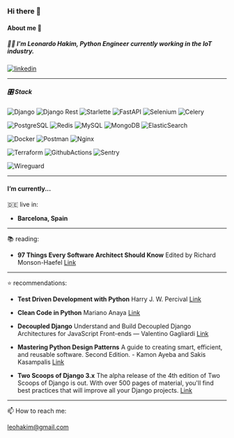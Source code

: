 ### Hi there 👋

#### About me 🚀

##### 🧑‍💻 I'm Leonardo Hakim, **Python Engineer** currently working in the IoT industry.

[![linkedin](https://img.shields.io/badge/LinkedIn-0077B5?style=for-the-badge&logo=linkedin&logoColor=white)](https://www.linkedin.com/in/leohakim/)

___

##### 🎛 Stack

![Django](https://img.shields.io/badge/Django-092E20?style=for-the-badge&logo=django&logoColor=green)
![Django Rest](https://img.shields.io/badge/DJANGO-REST-ff1709?style=for-the-badge&logo=django&logoColor=white&color=ff1709&labelColor=gray)
![Starlette](https://img.shields.io/badge/starlette-000000?style=for-the-badge)
![FastAPI](https://img.shields.io/badge/fastapi-109989?style=for-the-badge&logo=FASTAPI&logoColor=white)
![Selenium](https://img.shields.io/badge/Selenium-43B02A?style=for-the-badge&logo=Selenium&logoColor=white)
![Celery](https://img.shields.io/badge/Celery-A9CC54?style=for-the-badge&logo=Celery&logoColor=white)


![PostgreSQL](https://img.shields.io/badge/PostgreSQL-316192?style=for-the-badge&logo=postgresql&logoColor=white)
![Redis](https://img.shields.io/badge/Redis-FF0000?style=for-the-badge&logo=redis&logoColor=white)
![MySQL](https://img.shields.io/badge/MySQL-E38E24?style=for-the-badge&logo=mysql&logoColor=black)
![MongoDB](https://img.shields.io/badge/MongoDB-4EA94B?style=for-the-badge&logo=mongodb&logoColor=white)
![ElasticSearch](https://img.shields.io/badge/ElasticSearch-E83E8C?style=for-the-badge&logo=elasticsearch&logoColor=white)

![Docker](https://img.shields.io/badge/Docker-2CA5E0?style=for-the-badge&logo=docker&logoColor=white)
![Postman](https://img.shields.io/badge/Postman-FF6C37?style=for-the-badge&logo=Postman&logoColor=white)
![Nginx](https://img.shields.io/badge/Nginx-009639?style=for-the-badge&logo=nginx&logoColor=white)

![Terraform](https://img.shields.io/badge/Terraform-844fba?style=for-the-badge&logo=Terraform&logoColor=white)
![GithubActions](https://img.shields.io/badge/Github%20Actions-2088FF?style=for-the-badge&logo=githubactions&logoColor=white)
![Sentry](https://img.shields.io/badge/Sentry-5E4576?style=for-the-badge&logo=sentry&logoColor=white)

![Wireguard](https://img.shields.io/badge/WireGuard-ae373a?style=for-the-badge&logo=WireGuard&logoColor=white)



___

#### I’m currently...

🇩🇪 live in: 

- **Barcelona, Spain**

---

📚 reading: 

- **97 Things Every Software Architect Should Know** Edited by Richard Monson-Haefel [Link](https://www.amazon.com/97-Things-Every-Software-Architect-Should-Know/dp/059652269X)

---

⭐️ recommendations:

- **Test Driven Development with Python** Harry J. W. Percival [Link](https://www.amazon.com/Test-Driven-Development-Python-Selenium-JavaScript/dp/1491958707)
            
- **Clean Code in Python** Mariano Anaya [Link](https://www.amazon.it/Clean-Code-Python-maintainable-efficient/dp/1800560214/)

- **Decoupled Django** Understand and Build Decoupled Django Architectures for JavaScript Front-ends — Valentino Gagliardi [Link](https://www.amazon.com/Decoupled-Django-Understand-Architectures-JavaScript/dp/1484271432/)

- **Mastering Python Design Patterns** A guide to creating smart, efficient, and reusable software. Second Edition. - Kamon Ayeba and Sakis Kasampalis [Link](https://www.amazon.com/-/es/Kamon-Ayeva/dp/1788837487/)

- **Two Scoops of Django 3.x** The alpha release of the 4th edition of Two Scoops of Django is out. With over 500 pages of material, you'll find best practices that will improve all your Django projects. [Link](https://www.feldroy.com/books/two-scoops-of-django-3-x)

___

📫 How to reach me: 

leohakim@gmail.com


<!--
**leohakim/leohakim** is a ✨ _special_ ✨ repository because its `README.md` (this file) appears on your GitHub profile.

Here are some ideas to get you started:

- 🔭 I’m currently working on ...
- 🌱 I’m currently learning ...
- 👯 I’m looking to collaborate on ...
- 🤔 I’m looking for help with ...
- 💬 Ask me about ...
- 📫 How to reach me: ...
- 😄 Pronouns: ...
- ⚡ Fun fact: ...
-->
